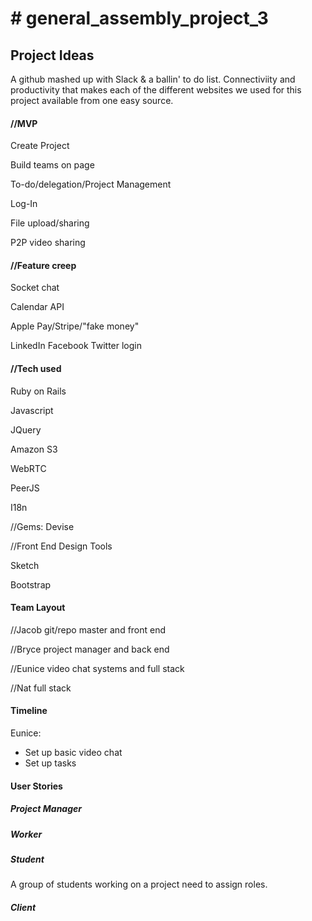 <h1># general_assembly_project_3</h1>

<h2>Project Ideas</h2>

<p>A github mashed up with Slack & a ballin' to do list. Connectiviity and productivity that makes each of the different websites we used for this project available from one easy source.</p>

<h4>//MVP</h4>
<p>Create Project</p>
<p>Build teams on page</p>
<p>To-do/delegation/Project Management</p>
<p>Log-In</p>
<p>File upload/sharing</p>
<p>P2P video sharing</p>

<h4>//Feature creep</h4>
<p>Socket chat</p>
<p>Calendar API</p>
<p>Apple Pay/Stripe/"fake money"</p>
<p>LinkedIn Facebook Twitter login</p>

<h4>//Tech used</h4>
<p>Ruby on Rails</p>
<p>Javascript</p>
<p>JQuery</p>
<p>Amazon S3</p>
<p>WebRTC</p>
<p>PeerJS</p>
<p>I18n</p>

<p>//Gems: Devise</p>

<p>//Front End Design Tools</p>
<p>Sketch</p>
<p>Bootstrap</p>

<h4>Team Layout</h4>
<p>//Jacob git/repo master and front end</p>
<p>//Bryce project manager and back end</p>
<p>//Eunice video chat systems and full stack</p> 
<p>//Nat full stack</p>

<h4>Timeline</h4>
<p>Eunice:</p>
<ul>
  <li>Set up basic video chat</li>
  <li>Set up tasks</li>
</ul>

<h4>User Stories</h4>

<h5>Project Manager</h5>
<p></p>

<h5>Worker</h5>
<p></p>

<h5>Student</h5>
<p>A group of students working on a project need to assign roles.</p>

<h5>Client</h5>
<p></p>